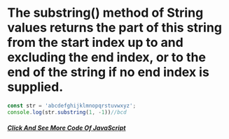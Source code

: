 # The substring() method of String values returns the part of this string from the start index up to and excluding the end index, or to the end of the string if no end index is supplied.
```Javascript
const str = 'abcdefghijklmnopqrstuvwxyz';
console.log(str.substring(1, -1))//bcd
```
##### [Click And See More Code Of JavaScript](../js/4.subString.js)